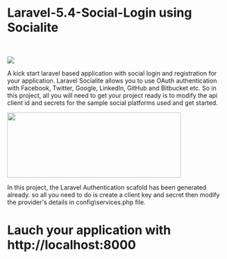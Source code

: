 # Laravel-5.4-Social-Login using Socialite 
 <br/><p><img src="https://laravel.com/assets/img/components/logo-socialite.svg"></p>
A kick start laravel based application with social login and registration for your application.
Laravel Socialite allows you to use OAuth authentication with Facebook, Twitter, Google, LinkedIn, GitHub and Bitbucket etc. So in this project, all you will need to get your project ready is to modify the api client id and secrets for the sample social platforms used and get started. 
<br/><p><img src="http://www.pngall.com/wp-content/uploads/2016/07/Social-Media-Transparent.png" width="400" height="150"></p>

In this project, the Laravel Authentication scafold has been generated already. so all you need to do is create a client key and secret then modify the provider's details in config\services.php file.

# Lauch your application with http://localhost:8000

